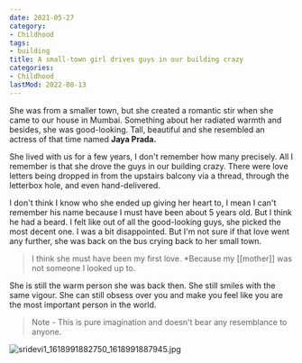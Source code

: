 ```yaml
---
date: 2021-05-27
category:
- Childhood
tags:
- building
title: A small-town girl drives guys in our building crazy
categories:
- Childhood
lastMod: 2022-08-13
---
```

She was from a smaller town, but she created a romantic stir when she came to our house in Mumbai. Something about her radiated warmth and besides, she was good-looking. Tall, beautiful and she resembled an actress of that time named **Jaya Prada.**

She lived with us for a few years, I don't remember how many precisely. All I remember is that she drove the guys in our building crazy. There were love letters being dropped in from the upstairs balcony via a thread, through the letterbox hole, and even hand-delivered.

I don't think I know who she ended up giving her heart to, I mean I can't remember his name because I must have been about 5 years old. But I think he had a beard. I felt like out of all the good-looking guys, she picked the most decent one. I was a bit disappointed. But I'm not sure if that love went any further, she was back on the bus crying back to her small town.

> I think she must have been my first love. *Because my [[mother]] was not someone I looked up to.

She is still the warm person she was back then. She still smiles with the same vigour. She can still obsess over you and make you feel like you are the most important person in the world.

> Note - This is pure imagination and doesn't bear any resemblance to anyone. 

![sridevi1_1618991882750_1618991887945.jpg](https://manojnayak.mataroa.blog/images/4b733178.jpeg)
